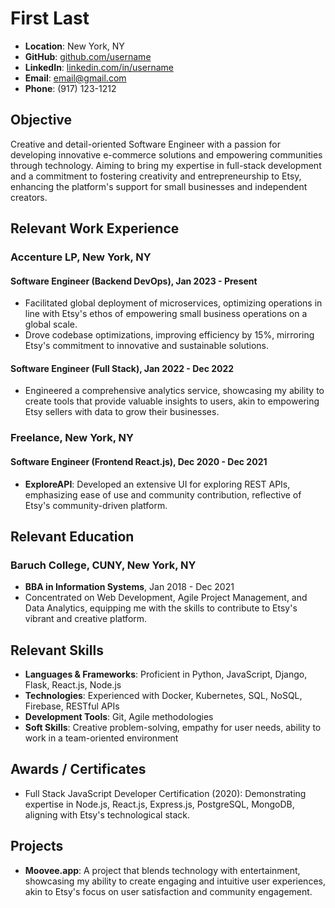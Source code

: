 # First Last

- **Location**: New York, NY
- **GitHub**: [github.com/username](https://github.com/gh_username)
- **LinkedIn**: [linkedin.com/in/username](https://linkedin.com/in/linkedin_handle)
- **Email**: email@gmail.com
- **Phone**: (917) 123-1212

## Objective

Creative and detail-oriented Software Engineer with a passion for developing innovative e-commerce solutions and empowering communities through technology. Aiming to bring my expertise in full-stack development and a commitment to fostering creativity and entrepreneurship to Etsy, enhancing the platform's support for small businesses and independent creators.

## Relevant Work Experience

### Accenture LP, New York, NY
#### Software Engineer (Backend DevOps), Jan 2023 - Present
- Facilitated global deployment of microservices, optimizing operations in line with Etsy's ethos of empowering small business operations on a global scale.
- Drove codebase optimizations, improving efficiency by 15%, mirroring Etsy's commitment to innovative and sustainable solutions.

#### Software Engineer (Full Stack), Jan 2022 - Dec 2022
- Engineered a comprehensive analytics service, showcasing my ability to create tools that provide valuable insights to users, akin to empowering Etsy sellers with data to grow their businesses.

### Freelance, New York, NY
#### Software Engineer (Frontend React.js), Dec 2020 - Dec 2021
- **ExploreAPI**: Developed an extensive UI for exploring REST APIs, emphasizing ease of use and community contribution, reflective of Etsy's community-driven platform.

## Relevant Education

### Baruch College, CUNY, New York, NY
- **BBA in Information Systems**, Jan 2018 - Dec 2021
- Concentrated on Web Development, Agile Project Management, and Data Analytics, equipping me with the skills to contribute to Etsy's vibrant and creative platform.

## Relevant Skills

- **Languages & Frameworks**: Proficient in Python, JavaScript, Django, Flask, React.js, Node.js
- **Technologies**: Experienced with Docker, Kubernetes, SQL, NoSQL, Firebase, RESTful APIs
- **Development Tools**: Git, Agile methodologies
- **Soft Skills**: Creative problem-solving, empathy for user needs, ability to work in a team-oriented environment

## Awards / Certificates

- Full Stack JavaScript Developer Certification (2020): Demonstrating expertise in Node.js, React.js, Express.js, PostgreSQL, MongoDB, aligning with Etsy's technological stack.

## Projects

- **Moovee.app**: A project that blends technology with entertainment, showcasing my ability to create engaging and intuitive user experiences, akin to Etsy's focus on user satisfaction and community engagement.
